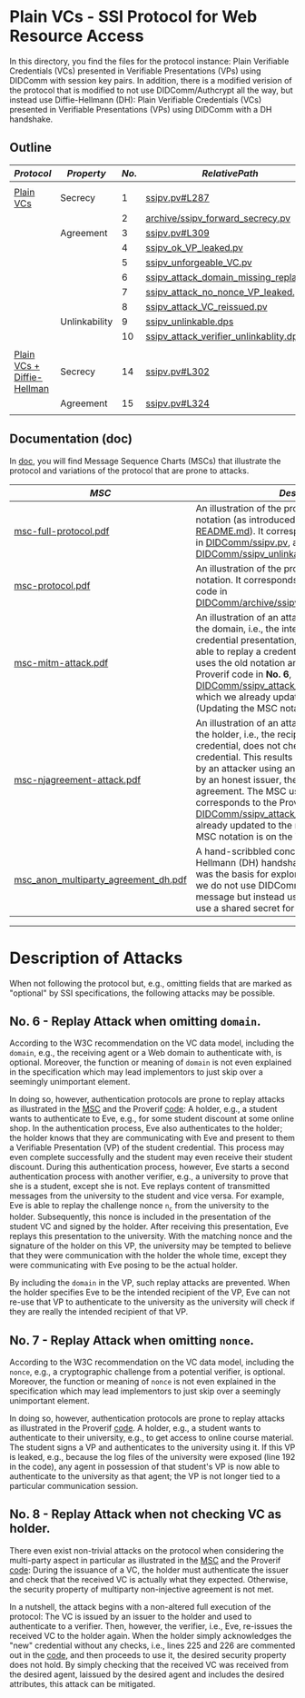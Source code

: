 # Plain VCs - SSI Protocol for Web Resource Access

In this directory, you find the files for the protocol instance: Plain Verifiable Credentials (VCs) presented in Verifiable Presentations (VPs) using DIDComm with session key pairs.
In addition, there is a modified verision of the protocol that is modified to not use DIDComm/Authcrypt all the way, but instead use Diffie-Hellmann (DH): Plain Verifiable Credentials (VCs) presented in Verifiable Presentations (VPs) using DIDComm with a DH handshake.


## Outline

$Protocol$ | $Property$ | $No.$ | $Relative Path$ | $OK$ | $Attack$ 
---|---|---|---|---|---
|||||
[Plain VCs](DIDComm/) | Secrecy | 1 | [ssipv.pv#L287](DIDComm/ssipv.pv#L287) |  [x]  | [ ]
 | | | 2 | [archive/ssipv_forward_secrecy.pv](DIDComm/archive/ssipv_forward_secrecy.pv) |  [x]  | [ ]
 | | Agreement | 3 | [ssipv.pv#L309](DIDComm/ssipv.pv#L309) |  [x]  | [ ]
 | | | 4 | [ssipv_ok_VP_leaked.pv](DIDComm/ssipv_ok_VP_leaked.pv) |  [x]  | [ ]
 | | | 5 | [ssipv_unforgeable_VC.pv](DIDComm/ssipv_unforgeable_VC.pv) |  [x]  | [ ]
| | | 6 | [ssipv_attack_domain_missing_replay.pv](DIDComm/ssipv_attack_domain_missing_replay.pv) |  [ ] | [x] 
| | | 7 | [ssipv_attack_no_nonce_VP_leaked.pv](DIDComm/ssipv_attack_no_nonce_VP_leaked.pv) |  [ ] | [x] 
| | | 8 | [ssipv_attack_VC_reissued.pv](DIDComm/ssipv_attack_VC_reissued.pv) |  [ ] | [x] 
| | Unlinkability | 9 | [ssipv_unlinkable.dps](DIDComm/ssipv_unlinkable.dps) |  [x]  | [ ]
| | | 10 | [ssipv_attack_verifier_unlinkablity.dps](DIDComm/ssipv_attack_verifier_unlinkablity.dps) |  [ ] | [x] 
|||||
[Plain VCs + Diffie-Hellman](DIDComm%2BDH/) | Secrecy | 14 | [ssipv.pv#L302](DIDComm%2BDH/ssipv.pv#L302) |  [x]  | [ ]
 | | Agreement | 15 | [ssipv.pv#L324](DIDComm%2BDH/ssipv.pv#L324) |  [x]  | [ ]
|||||

## Documentation (doc)

In [doc](doc), you will find Message Sequence Charts (MSCs) that illustrate the protocol and variations of the protocol that are prone to attacks. 

$MSC$ | $Description$
---|--- 
[msc-full-protocol.pdf](doc/msc-full-protocol.pdf) | An illustration of the protocol, using the current notation (as introduced in the top-level [README.md](../README.md)). It corresponds to the Proverif code in [DIDComm/ssipv.pv](DIDComm/ssipv.pv), and the DeepSec code in [DIDComm/ssipv_unlinkable.dps](DIDComm/ssipv_unlinkable.dps).
[msc-protocol.pdf](doc/msc-protocol.pdf) | An illustration of the protocol, using an old notation. It corresponds to the archived Proverif code in [DIDComm/archive/ssipv_multiparty_agreement.pv](DIDComm/archive/ssipv_multiparty_agreement.pv).
[msc-mitm-attack.pdf](doc/msc-mitm-attack.pdf) | An illustration of an attack on the protocol, when the domain, i.e., the intended verifier, of an credential presentation, is omitted. An attack is able to replay a credential presentation. The MSC uses the old notation and corresponds to the Proverif code in __No. 6__, [DIDComm/ssipv_attack_domain_missing_replay.pv](DIDComm/ssipv_attack_domain_missing_replay.pv), which we already updated to the new notation. (Updating the MSC notation is on the TODO list.)
[msc-njagreement-attack.pdf](doc/msc-njagreement-attack.pdf.pdf) | An illustration of an attack on the protocol, when the holder, i.e., the recipient of a freshly issued credential, does not check and verify the received credential. This results in a potential re-issuance by an attacker using an already issued credential by an honest issuer, thereby violating multi-party agreement. The MSC uses the old notation and corresponds to the Proverif code in __No. 8__, [DIDComm/ssipv_attack_VC_reissued.pv](DIDComm/ssipv_attack_VC_reissued.pv), which we already updated to the new notation. (Updating the MSC notation is on the TODO list.)
[msc_anon_multiparty_agreement_dh.pdf](doc/msc_anon_multiparty_agreement_dh.pdf) | A hand-scribbled concept on how to use a Diffie-Hellmann (DH) handshake within the protocol. This was the basis for exploring DIDComm+DH where we do not use DIDComm's _authcrypt_ on every message but instead use a DH handshake to then use a shared secret for encrypting messages.

---

# Description of Attacks 

When not following the protocol but, e.g., omitting fields that are marked as "optional" by SSI specifications, the following attacks may be possible.

## No. 6 - Replay Attack when omitting `domain`.
According to the W3C recommendation on the VC data model, including the `domain`, e.g., the receiving agent or a Web domain to authenticate with, is optional.
Moreover, the function or meaning of `domain` is not even explained in the specification which may lead implementors to just skip over a seemingly unimportant element.

In doing so, however, authentication protocols are prone to replay attacks as illustrated in the [MSC](doc/msc-mitm-attack.pdf) and the Proverif [code](DIDComm/ssipv_attack_domain_missing_replay.pv):
A holder, e.g., a student wants to authenticate to Eve, e.g., for some student discount at some online shop. 
In the authentication process, Eve also authenticates to the holder; the holder knows that they are communicating with Eve and present to them a Verifiable Presentation (VP) of the student credential.
This process may even complete successfully and the student may even receive their student discount.
During this authentication process, however, Eve starts a second authentication process with another verifier, e.g., a university to prove that she is a student, except she is not.
Eve replays content of transmitted messages from the university to the student and vice versa.
For example, Eve is able to replay the challenge nonce $\texttt{n}_\texttt{c}$ from the university to the holder. 
Subsequently, this nonce is included in the presentation of the student VC and signed by the holder.
After receiving this presentation, Eve replays this presentation to the university.
With the matching nonce and the signature of the holder on this VP, the university may be tempted to believe that they were communication with the holder the whole time, except they were communicating with Eve posing to be the actual holder.


By including the `domain` in the VP, such replay attacks are prevented.
When the holder specifies Eve to be the intended recipient of the VP, Eve can not re-use that VP to authenticate to the university as the university will check if they are really the intended recipient of that VP. 


## No. 7 - Replay Attack when omitting `nonce`.
According to the W3C recommendation on the VC data model, including the `nonce`, e.g., a cryptographic challenge from a potential verifier, is optional.
Moreover, the function or meaning of `nonce` is not even explained in the specification which may lead implementors to just skip over a seemingly unimportant element.

In doing so, however, authentication protocols are prone to replay attacks as illustrated in the Proverif [code](DIDComm/ssipv_attack_no_nonce_VP_leaked.pv).
A holder, e.g., a student wants to authenticate to their university, e.g., to get access to online course material. 
The student signs a VP and authenticates to the university using it.
If this VP is leaked, e.g., because the log files of the university were exposed (line 192 in the code), any agent in possession of that student's VP is now able to authenticate to the university as that agent; the VP is not longer tied to a particular communication session. 


## No. 8 - Replay Attack when not checking VC as holder.

There even exist non-trivial attacks on the protocol when considering the multi-party aspect in particular as illustrated in the [MSC](doc/msc-njagreement-attack.pdf) and the Proverif [code](DIDComm/ssipv_attack_VC_reissued.pv):
During the issuance of a VC, the holder must authenticate the issuer and check that the received VC is actually what they expected.
Otherwise, the security property of multiparty non-injective agreement is not met.

In a nutshell, the attack begins with a non-altered full execution of the protocol:
The VC is issued by an issuer to the holder and used to authenticate to a verifier.
Then, however, the verifier, i.e., Eve, re-issues the received VC to the holder again.
When the holder simply acknowledges the "new" credential without any checks, i.e., lines 225 and 226 are commented out in the [code](DIDComm/ssipv_attack_VC_reissued.pv#L225), and then proceeds to use it, the desired security property does not hold.
By simply checking that the received VC was received from the desired agent,  laissued by the desired agent and includes the desired attributes, this attack can be mitigated.



